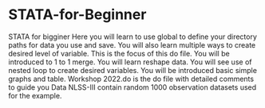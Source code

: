 # STATA-for-Beginner
STATA for bigginer
Here you will learn to use global to define your directory paths for data you use and save.
You will also learn multiple ways to create desired level of variable. This is the focus of this do file.
You will be introduced to 1 to 1 merge.
You will learn reshape data.
You will see  use of nested loop to create desired variables.
You will be introduced basic simple graphs and table.
Workshop 2022.do is the do file with detailed comments to guide you
Data NLSS-III contain random 1000 observation datasets used for the example.
